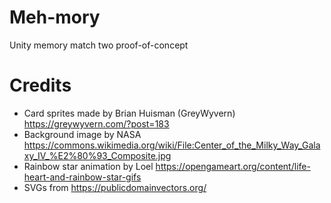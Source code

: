 # Meh-mory
Unity memory match two proof-of-concept

# Credits
* Card sprites made by Brian Huisman (GreyWyvern) https://greywyvern.com/?post=183
* Background image by NASA https://commons.wikimedia.org/wiki/File:Center_of_the_Milky_Way_Galaxy_IV_%E2%80%93_Composite.jpg
* Rainbow star animation by Loel https://opengameart.org/content/life-heart-and-rainbow-star-gifs
* SVGs from https://publicdomainvectors.org/
